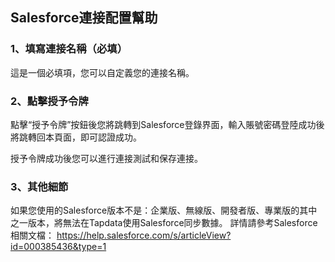 ## **Salesforce連接配置幫助**

### 1、填寫連接名稱（必填）

這是一個必填項，您可以自定義您的連接名稱。

### 2、點擊授予令牌

點擊“授予令牌”按鈕後您將跳轉到Salesforce登錄界面，輸入賬號密碼登陸成功後將跳轉回本頁面，即可認證成功。

授予令牌成功後您可以進行連接測試和保存連接。

### 3、其他細節

如果您使用的Salesforce版本不是：企業版、無線版、開發者版、專業版的其中之一版本，將無法在Tapdata使用Salesforce同步數據。
詳情請參考Salesforce相關文檔：
https://help.salesforce.com/s/articleView?id=000385436&type=1